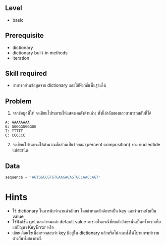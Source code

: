## Level

* basic

## Prerequisite

* dictionary
* dictionary built-in methods
* iteration

## Skill required

* สามารถอ่านข้อมูลจาก dictionary และใช้ฟังก์ชั่นพื้นฐานได้

## Problem

1. จากข้อมูลที่ให้ จงเขียนโปรแกรมให้แสดงผลดังด้านล่าง ทั้งนี้ลำดับของแถวสามารถสลับที่ได้

```
A: AAAAAAAA
G: GGGGGGGGGGG
T: TTTTT
C: CCCCCC

```

2. จงเขียนโปรแกรมให้คำนวณสัดส่วนเป็นร้อยละ (percent composition) ของ nucleotide แต่ละชนิด


## Data

```Python
sequence = 'AGTGGCCGTGTGAAGAGAGTGCCAACCAGT'

```


# Hints

* ใช้ dictionary ในการนับจำนวนตัวอักษร โดยกำหนดตัวอักษรเป็น key และจำนวนนับเป็น value
* ใช้ฟังก์ชั่น get และกำหนดค่า default value มาช่วยในกรณีที่พบตัวอักษรนั้นเป็นครั้งแรกเพื่อแก้ปัญหา KeyError หรือ
* เขียนเงื่อนไขเพื่อตรวจสอบว่า key มีอยู่ใน dictionary แล้วหรือไม่ และสั่งให้โปรแกรมทำงานต่างกันทั้งสองกรณี
